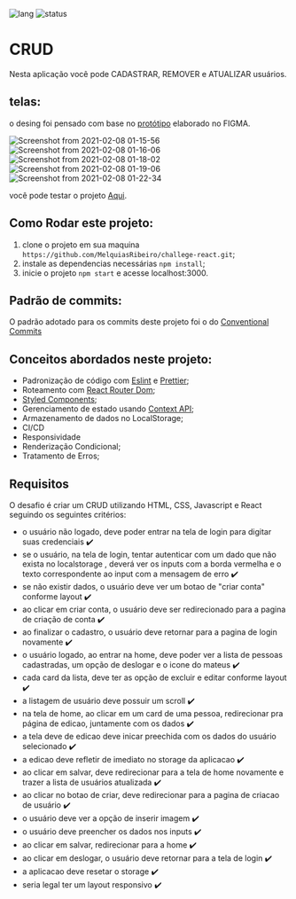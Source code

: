 ![lang](https://img.shields.io/badge/language-Javascript-yellow) ![status](https://img.shields.io/badge/Status-WIP-orange)
# CRUD

Nesta aplicação você pode CADASTRAR, REMOVER e ATUALIZAR usuários.

## telas:
o desing foi pensado com base no [protótipo](https://www.figma.com/file/sjtLXAMNTHevE6Lp0U9xEU/pulseChallenge?node-id=0%3A1) elaborado no FIGMA.

![Screenshot from 2021-02-08 01-15-56](https://user-images.githubusercontent.com/54459438/107175718-52d64e80-69ac-11eb-9cd2-ed0491d31182.png)
![Screenshot from 2021-02-08 01-16-06](https://user-images.githubusercontent.com/54459438/107175719-536ee500-69ac-11eb-9bd8-ea7b3448039d.png)
![Screenshot from 2021-02-08 01-18-02](https://user-images.githubusercontent.com/54459438/107175720-54077b80-69ac-11eb-83a1-5471198c73a6.png)
![Screenshot from 2021-02-08 01-19-06](https://user-images.githubusercontent.com/54459438/107175722-54077b80-69ac-11eb-8d34-19ee181d7758.png)
![Screenshot from 2021-02-08 01-22-34](https://user-images.githubusercontent.com/54459438/107175725-54a01200-69ac-11eb-9c03-b4c7f01ca01f.png)

você pode testar o projeto [Aqui](https://challege-react.vercel.app/).


## Como Rodar este projeto:
1. clone o projeto em sua maquina ```https://github.com/MelquiasRibeiro/challege-react.git```;
2. instale as dependencias necessárias ```npm install```;
3. inicie o projeto ```npm start``` e acesse localhost:3000.

## Padrão de commits:
O padrão adotado para os commits deste projeto foi o do [Conventional Commits](https://www.conventionalcommits.org/en/v1.0.0/)
 


## Conceitos abordados neste projeto:
+ Padronização de código com [Eslint](https://eslint.org/) e [Prettier](https://prettier.io/);
+ Roteamento com [React Router Dom](https://reacttraining.com/react-router/web/guides/quick-start);
+ [Styled Components](https://styled-components.com/);
+ Gerenciamento de estado usando [Context API](https://pt-br.reactjs.org/docs/context.html);
+ Armazenamento de dados no LocalStorage;
+ CI/CD
+ Responsividade
+ Renderização Condicional;
+ Tratamento de Erros;

## Requisitos

O desafio é criar um CRUD utilizando HTML, CSS, Javascript e React seguindo os seguintes critérios: 

 
- o usuário não logado, deve poder entrar na tela de login para digitar suas credenciais :heavy_check_mark:
- se o usuário, na tela de login, tentar autenticar com um dado que não exista no localstorage , deverá ver os inputs com a borda vermelha e o texto correspondente ao input com a mensagem de erro  :heavy_check_mark:
- se não existir dados, o usuário deve ver um botao de "criar conta" conforme layout  :heavy_check_mark:
- ao clicar em criar conta, o usuário deve ser redirecionado para a pagina de criação de conta  :heavy_check_mark:
- ao finalizar o cadastro, o usuário deve retornar para a pagina de login novamente  :heavy_check_mark:
- o usuário logado, ao entrar na home, deve poder ver a lista de pessoas cadastradas, um opção de deslogar e o icone do mateus :heavy_check_mark:
- cada card da lista, deve ter as opção de excluir e editar conforme layout :heavy_check_mark:
- a listagem de usuário deve possuir um scroll :heavy_check_mark:
- na tela de home, ao clicar em um card de uma pessoa, redirecionar pra página de edicao, juntamente com os dados :heavy_check_mark:
- a tela deve de edicao deve inicar preechida com os dados do usuário selecionado  :heavy_check_mark:
- a edicao deve refletir de imediato no storage da aplicacao :heavy_check_mark:
- ao clicar em salvar, deve redirecionar para a tela de home novamente e trazer a lista de usuários atualizada  :heavy_check_mark:
- ao clicar no botao de criar, deve redirecionar para a pagina de criacao de usuário  :heavy_check_mark:
- o usuário deve ver a opção de inserir imagem  :heavy_check_mark:
- o usuário deve preencher os dados nos inputs  :heavy_check_mark:
- ao clicar em salvar, redirecionar para a home  :heavy_check_mark:
- ao clicar em deslogar, o usuário deve retornar para a tela de login  :heavy_check_mark:
- a aplicacao deve resetar o storage  :heavy_check_mark:
- seria legal ter um layout responsivo  :heavy_check_mark:
